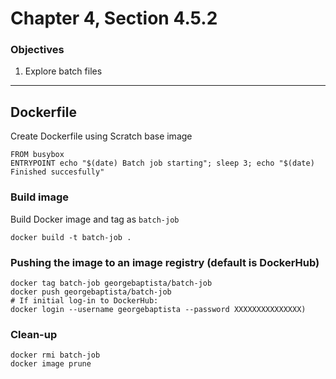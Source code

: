 # Chapter 4, Section 4.5.2

### Objectives
1. Explore batch files

---

## Dockerfile

Create Dockerfile using Scratch base image

```
FROM busybox
ENTRYPOINT echo "$(date) Batch job starting"; sleep 3; echo "$(date) Finished succesfully"
```

### Build image


Build Docker image and tag as `batch-job`

```
docker build -t batch-job .
```


### Pushing the image to an image registry (default is DockerHub)
```
docker tag batch-job georgebaptista/batch-job
docker push georgebaptista/batch-job
# If initial log-in to DockerHub:
docker login --username georgebaptista --password XXXXXXXXXXXXXXX)
```

### Clean-up

```
docker rmi batch-job
docker image prune
```

